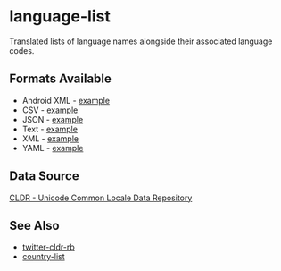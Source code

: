 language-list
=============

Translated lists of language names alongside their associated language codes.

Formats Available
-----------------

- Android XML - [example](language/cldr/android/values-en/arrays.xml)
- CSV - [example](language/cldr/en/language.csv)
- JSON - [example](language/cldr/en/language.json)
- Text - [example](language/cldr/en/language.txt)
- XML - [example](language/cldr/en/language.xml)
- YAML - [example](language/cldr/en/language.yaml)

Data Source
------

[CLDR - Unicode Common Locale Data Repository](http://cldr.unicode.org/)

See Also
------

- [twitter-cldr-rb](https://github.com/twitter/twitter-cldr-rb)
- [country-list](https://github.com/umpirsky/country-list)